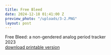 ```yaml
---
title: Free Bleed
date: 2024-12-18 01:41:00 Z
preview_photo: "/uploads/3-2.PNG"
layout: post
---
```


Free Bleed: a non-gendered analog period tracker <br>
2023 <br>
[download printable version](https://drive.google.com/file/d/1DTSyjX88XzBn3LRcqq32txvfcivTuD_P/view?usp=sharing)